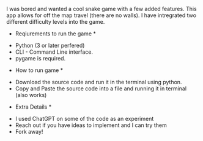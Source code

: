 I was bored and wanted a cool snake game with a few added features. This app allows for off the map travel (there are no walls). I have intregrated two different difficulty levels into the game.

* Reqiurements to run the game *
- Python (3 or later perfered)
- CLI - Command Line interface.
- pygame is required.
 
 * How to run game *
 - Download the source code and run it in the terminal using python.
 - Copy and Paste the source code into a file and running it in terminal (also works)

* Extra Details *
- I used ChatGPT on some of the code as an experiment
- Reach out if you have ideas to implement and I can try them
- Fork away!  
